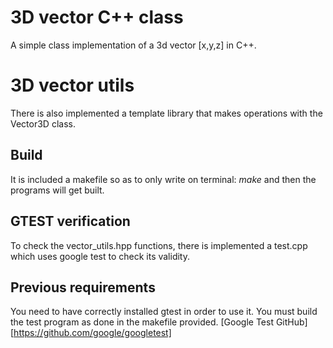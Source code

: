 # 3D vector C++ class
A simple class implementation of a 3d vector [x,y,z] in C++.

# 3D vector utils
There is also implemented a template library that makes operations with the Vector3D class. 

## Build
It is included a makefile so as to only write on terminal: *make* and then the programs will get built.

## GTEST verification
To check the vector_utils.hpp functions, there is implemented a test.cpp which uses google test to check its validity.

## Previous requirements
You need to have correctly installed gtest in order to use it. You must build the test program as done in the makefile provided. [Google Test GitHub][https://github.com/google/googletest] 